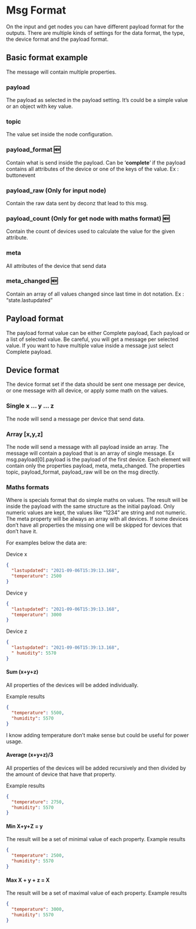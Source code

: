 # Msg Format

On the input and get nodes you can have different payload format for the outputs. There are multiple kinds of settings
for the data format, the type, the device format and the payload format.

## Basic format example

The message will contain multiple properties.

### payload

The payload as selected in the payload setting. It’s could be a simple value or an object with key value.

### topic

The value set inside the node configuration.

### payload_format :new:

Contain what is send inside the payload. Can be ‘__complete__’ if the payload contains all attributes of the device or
one of the keys of the value. Ex : buttonevent

### payload_raw (Only for input node)

Contain the raw data sent by deconz that lead to this msg.

### payload_count (Only for get node with maths format) :new:

Contain the count of devices used to calculate the value for the given attribute.

### meta

All attributes of the device that send data

### meta_changed :new:

Contain an array of all values changed since last time in dot notation. Ex : “state.lastupdated”

## Payload format

The payload format value can be either Complete payload, Each payload or a list of selected value. Be careful, you will
get a message per selected value. If you want to have multiple value inside a message just select Complete payload.

## Device format

The device format set if the data should be sent one message per device, or one message with all device, or apply some
math on the values.

### Single x … y … z

The node will send a message per device that send data.

### Array [x,y,z]

The node will send a message with all payload inside an array. The message will contain a payload that is an array of
single message. Ex msg.payload[0].payload is the payload of the first device. Each element will contain only the
properties payload, meta, meta_changed. The properties topic, payload_format, payload_raw will be on the msg directly.

### Maths formats

Where is specials format that do simple maths on values. The result will be inside the payload with the same structure
as the initial payload. Only numeric values are kept, the values like “1234” are string and not numeric. The meta
property will be always an array with all devices. If some devices don’t have all properties the missing one will be
skipped for devices that don’t have it.

For examples below the data are:

Device x

```json
{
  "lastupdated": "2021-09-06T15:39:13.168",
  "temperature": 2500
}
```

Device y

```json
{
  "lastupdated": "2021-09-06T15:39:13.168",
  "temperature": 3000
}
```

Device z

```json
{
  "lastupdated": "2021-09-06T15:39:13.168",
  " humidity": 5570
}
```

#### Sum (x+y+z)

All properties of the devices will be added individually.

Example results

```json
{
  "temperature": 5500,
  "humidity": 5570
}
```

I know adding temperature don’t make sense but could be useful for power usage.

#### Average (x+y+z)/3

All properties of the devices will be added recursively and then divided by the amount of device that have that
property.

Example results

```json
{
  "temperature": 2750,
  "humidity": 5570
}
```

#### Min X+y+Z = y

The result will be a set of minimal value of each property. Example results

```json
{
  "temperature": 2500,
  "humidity": 5570
}
```

#### Max X + y + z = X

The result will be a set of maximal value of each property. Example results

```json
{
  "temperature": 3000,
  "humidity": 5570
}
```